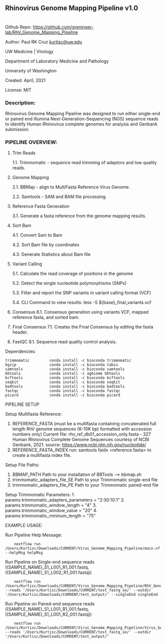 ## Rhinovirus Genome Mapping Pipeline v1.0
#
Github Repo:
https://github.com/greninger-lab/RhV_Genome_Mapping_Pipeline

Author:
Paul RK Cruz <kurtisc@uw.edu>

UW Medicine | Virology

Department of Laboratory Medicine and Pathology

University of Washington

Created: April, 2021

License: MIT

### Description:
Rhinovirus Genome Mapping Pipeline was designed to run either single-end or paired end Illumina Next-Generation-Sequencing (NGS) sequence reads to identify Human Rhinovirus complete genomes for analysis and Genbank submission.

### PIPELINE OVERVIEW:
1. Trim Reads

    1.1. Trimmomatic - sequence read trimming of adaptors and low quality reads.
    
 2. Genome Mapping
 
 	2.1. BBMap - align to MultiFasta Reference Virus Genome.
 	
 	2.2. Samtools - SAM and BAM file processing.
 	
 3. Reference Fasta Generation
 
 	3.1. Generate a fasta reference from the genome mapping results.
 	
 4. Sort Bam
 
    4.1. Convert Sam to Bam
    
    4.2. Sort Bam file by coordinates
    
    4.3. Generate Statistics about Bam file
    
 5. Variant Calling
 
    5.1. Calculate the read coverage of positions in the genome
    
    5.2. Detect the single nucleotide polymorphisms (SNPs)
    
    5.3. Filter and report the SNP variants in variant calling format (VCF)
    
    5.4. CLI Command to view results:   less -S ${base}_final_variants.vcf
    
 6. Consensus
    6.1. Consensus generation using variants VCF, mapped reference fasta, and
    sorted bam.
   
 7. Final Consensus
    7.1. Creates the Final Consensus by editing the fasta header.
    
 8. FastQC
 	8.1. Sequence read quality control analysis.

Dependencies:
                        
    trimmomatic         conda install -c bioconda trimmomatic
    bgzip               conda install -c bioconda tabix
    samtools            conda install -c bioconda samtools
    bbtools             conda install -c agbiome bbtools
    bcftools            conda install -c bioconda bcftools
    seqkit              conda install -c bioconda seqkit
    bedtools            conda install -c bioconda bedtools
    fastqc              conda install -c bioconda fastqc
    picard              conda install -c bioconda picard
      
PIPELINE SETUP

Setup Multifasta Reference:

1. REFERENCE_FASTA (must be a multifasta containing concatenated full length RhV genome sequences (6-10K bp) formatted with accession numbers only)
    Current file: rhv_ref_db01_accession_only.fasta - 327 Human Rhinovirus Complete Genome Sequences courtesy of NCBI Genbank, 2021.
    source: https://www.ncbi.nlm.nih.gov/nucleotide/
2. REFERENCE_FASTA_INDEX
        run:
        samtools faidx <reference.fasta>
        to create a multifasta index file.

Setup File Paths:
1. BBMAP_PATH
    Path to your installation of BBTools --> bbmap.sh
2. trimmomatic_adapters_file_SE
    Path to your Trimmomatic single-end file
3. trimmomatic_adapters_file_PE
    Path to your Trimmomatic paired-end file

    
Setup Trimmomatic Parameters:
    1. params.trimmomatic_adapters_parameters = "2:30:10:1"
    2. params.trimmomatic_window_length = "4"
    3. params.trimmomatic_window_value = "20"
    4. params.trimmomatic_mininum_length = "75"

EXAMPLE USAGE:

Run Pipeline Help Message:
        
        nextflow run /Users/Kurtisc/Downloads/CURRENT/Virus_Genome_Mapping_Pipeline/main.nf --helpMsg helpMsg

Run Pipeline on Single-end sequence reads ((SAMPLE_NAME)_S1_L001_R1_001.fastq, ((SAMPLE_NAME)_S1_L002_R1_001.fastq))
        
        nextflow run /Users/Kurtisc/Downloads/CURRENT/Virus_Genome_Mapping_Pipeline/RhV_Genome_Mapping_Pipeline/main.nf --reads '/Users/Kurtisc/Downloads/CURRENT/test_fastq_se/' --outdir '/Users/Kurtisc/Downloads/CURRENT/test_output/' --singleEnd singleEnd

Run Pipeline on Paired-end sequence reads ((SAMPLE_NAME)_S1_L001_R1_001.fastq, ((SAMPLE_NAME)_S1_L001_R2_001.fastq))
        
        nextflow run /Users/Kurtisc/Downloads/CURRENT/Virus_Genome_Mapping_Pipeline/Virus_Genome_Mapping_Pipeline/main.nf --reads '/Users/Kurtisc/Downloads/CURRENT/test_fastq_se/' --outdir '/Users/Kurtisc/Downloads/CURRENT/test_output/'
        
